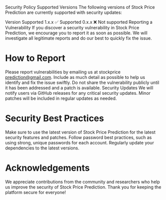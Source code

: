 Security Policy
Supported Versions
The following versions of Stock Price Prediction are currently supported with security updates:

Version	Supported
1.x.x	✅ Supported
0.x.x	❌ Not supported
Reporting a Vulnerability
If you discover a security vulnerability in Stock Price Prediction, we encourage you to report it as soon as possible. We will investigate all legitimate reports and do our best to quickly fix the issue.

# How to Report
Please report vulnerabilities by emailing us at stockprice prediction@gmail.com. Include as much detail as possible to help us identify and fix the issue swiftly.
Do not share the vulnerability publicly until it has been addressed and a patch is available.
Security Updates
We will notify users via GitHub releases for any critical security updates.
Minor patches will be included in regular updates as needed.

# Security Best Practices
Make sure to use the latest version of Stock Price Prediction for the latest security features and patches.
Follow password best practices, such as using strong, unique passwords for each account.
Regularly update your dependencies to the latest versions.

# Acknowledgements
We appreciate contributions from the community and researchers who help us improve the security of Stock Price Prediction. Thank you for keeping the platform secure for everyone!
